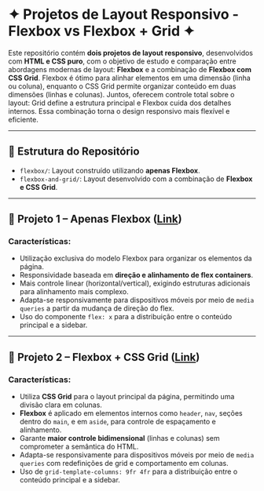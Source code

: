 # ✦ Projetos de Layout Responsivo - Flexbox vs Flexbox + Grid ✦

Este repositório contém **dois projetos de layout responsivo**, desenvolvidos com **HTML e CSS puro**, com o objetivo de estudo e comparação entre abordagens modernas de layout: **Flexbox** e a combinação de **Flexbox com CSS Grid**. Flexbox é ótimo para alinhar elementos em uma dimensão (linha ou coluna), enquanto o CSS Grid permite organizar conteúdo em duas dimensões (linhas e colunas). Juntos, oferecem controle total sobre o layout: Grid define a estrutura principal e Flexbox cuida dos detalhes internos. Essa combinação torna o design responsivo mais flexível e eficiente.

---

## 📁 Estrutura do Repositório

- `flexbox/`: Layout construído utilizando **apenas Flexbox**.
- `flexbox-and-grid/`: Layout desenvolvido com a combinação de **Flexbox e CSS Grid**.

---

## 📌 Projeto 1 – Apenas Flexbox ([Link](https://blurryluwk.github.io/Flexbox-e-Grid/flexbox/))

### Características:
- Utilização exclusiva do modelo Flexbox para organizar os elementos da página.
- Responsividade baseada em **direção e alinhamento de flex containers**.
- Mais controle linear (horizontal/vertical), exigindo estruturas adicionais para alinhamento mais complexo.
- Adapta-se responsivamente para dispositivos móveis por meio de `media queries` a partir da mudança de direção do flex.
- Uso do componente  `flex: x` para a distribuição entre o conteúdo principal e a sidebar.
---

## 📌 Projeto 2 – Flexbox + CSS Grid ([Link](https://blurryluwk.github.io/Flexbox-e-Grid/flexbox-and-grid/))

### Características:
- Utiliza **CSS Grid** para o layout principal da página, permitindo uma divisão clara em colunas.
- **Flexbox** é aplicado em elementos internos como `header`, `nav`, seções dentro do `main`, e em `aside`, para controle de espaçamento e alinhamento.
- Garante **maior controle bidimensional** (linhas e colunas) sem comprometer a semântica do HTML.
- Adapta-se responsivamente para dispositivos móveis por meio de `media queries` com redefinições de grid e comportamento em colunas.
- Uso de `grid-template-columns: 9fr 4fr` para a distribuição entre o conteúdo principal e a sidebar.


